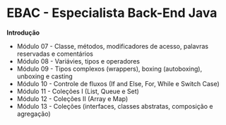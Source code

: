 
# EBAC - Especialista Back-End Java

**Introdução**

- Módulo 07 - Classe, métodos, modificadores de acesso, palavras reservadas e comentários
- Módulo 08 - Variávies, tipos e operadores 
- Módulo 09 - Tipos complexos (wrappers), boxing (autoboxing), unboxing e casting
- Módulo 10 - Controle de fluxos (If and Else, For, While e Switch Case)
- Módulo 11 - Coleções I (List, Queue e Set)
- Módulo 12 - Coleções II (Array e Map)
- Módulo 13 - Coleções (interfaces, classes abstratas, composição e agregação)